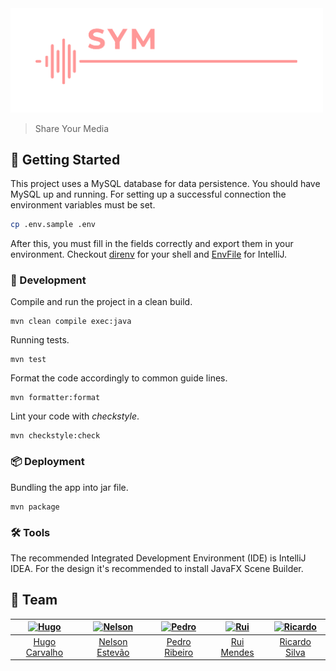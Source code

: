 [hugo]: https://github.com/HugoCarvalho99
[hugo-pic]: https://github.com/HugoCarvalho99.png?size=120
[nelson]: https://github.com/nelsonmestevao
[nelson-pic]: https://github.com/nelsonmestevao.png?size=120
[pedro]: https://github.com/pedroribeiro22
[pedro-pic]: https://github.com/pedroribeiro22.png?size=120
[rui]: https://github.com/ruimendes29
[rui-pic]: https://github.com/ruimendes29.png?size=120
[ricardo]: https://github.com/ricardoslv
[ricardo-pic]: https://github.com/ricardoslv.png?size=120

<div align="left">
    <img src="src/main/resources/images/logo.png" alt="Share Your Media" width="500px">
</div>

> Share Your Media

## :rocket: Getting Started

This project uses a MySQL database for data persistence. You should have MySQL
up and running. For setting up a successful connection the environment variables
must be set.

```bash
cp .env.sample .env
```

After this, you must fill in the fields correctly and export them in your
environment. Checkout [direnv](https://direnv.net/) for your shell and
[EnvFile](https://github.com/Ashald/EnvFile) for IntelliJ.

### :hammer: Development

Compile and run the project in a clean build.

```
mvn clean compile exec:java
```

Running tests.

```
mvn test
```

Format the code accordingly to common guide lines.

```
mvn formatter:format
```

Lint your code with _checkstyle_.

```
mvn checkstyle:check
```

### :package: Deployment

Bundling the app into jar file.

```
mvn package
```

### :hammer_and_wrench: Tools

The recommended Integrated Development Environment (IDE) is IntelliJ IDEA. For
the design it's recommended to install JavaFX Scene Builder.

## :busts_in_silhouette: Team

[![Hugo][hugo-pic]][hugo] | [![Nelson][nelson-pic]][nelson] | [![Pedro][pedro-pic]][pedro] | [![Rui][rui-pic]][rui] | [![Ricardo][ricardo-pic]][ricardo] 
:---: | :---: | :---: | :---: | :---:
[Hugo Carvalho][hugo] | [Nelson Estevão][nelson] | [Pedro Ribeiro][pedro] | [Rui Mendes][rui] | [Ricardo Silva][ricardo]
